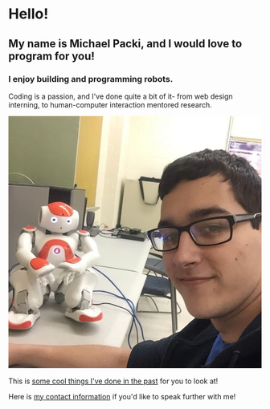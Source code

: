 # Hello!
## My name is Michael Packi, and I would love to program for you!

### I enjoy building and programming robots.

  Coding is a passion, and I've done quite a bit of it- from web design interning, to human-computer interaction mentored research. 
  
  ![Alt text](/IMG_2056.png)

This is [some cool things I've done in the past](https://mpacki59.github.io/about/info/) for you to look at!  

Here is [my contact information](https://mpacki59.github.io/about/contact/) if you'd like to speak further with me!
